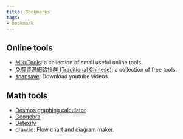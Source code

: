 ```yaml
---
title: Bookmarks
tags:
- bookmark
---
```


## Online tools

- [MikuTools](https://tools.miku.ac/): a collection of small useful online tools.
- [免費資源網路社群 (Traditional Chinese)](https://free.com.tw/): a collection of free tools.
- [snapsave](https://snapsave.io): Download youtube videos.

## Math tools

- [Desmos graphing calculator](https://www.desmos.com/calculator)
- [Geogebra](https://www.geogebra.org/)
- [Detexify](https://detexify.kirelabs.org/classify.html)
- [draw.io](https://www.draw.io/): Flow chart and diagram maker.

